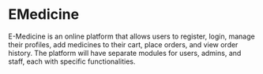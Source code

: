 # EMedicine
E-Medicine is an online platform that allows users to register, login, manage their profiles, add medicines to their cart, place orders, and view order history. The platform will have separate modules for users, admins, and staff, each with specific functionalities. 
